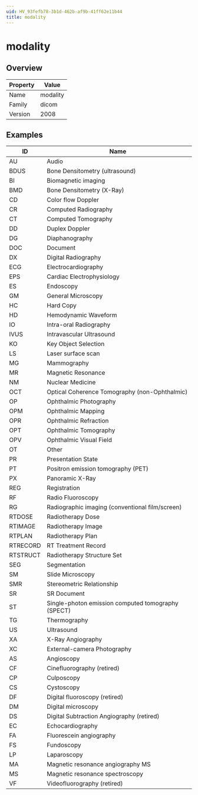 ```yaml
---
uid: HV_93fefb78-3b1d-462b-af9b-41ff62e11b44
title: modality
---
```


# modality

## Overview

Property|Value
---|--- 
Name|modality 
Family|dicom 
Version|2008

## Examples

ID|Name
---|--- 
AU|Audio 
BDUS|Bone Densitometry (ultrasound) 
BI|Biomagnetic imaging 
BMD|Bone Densitometry (X-Ray) 
CD|Color flow Doppler 
CR|Computed Radiography 
CT|Computed Tomography 
DD|Duplex Doppler 
DG|Diaphanography 
DOC|Document 
DX|Digital Radiography 
ECG|Electrocardiography 
EPS|Cardiac Electrophysiology 
ES|Endoscopy 
GM|General Microscopy 
HC|Hard Copy 
HD|Hemodynamic Waveform 
IO|Intra-oral Radiography 
IVUS|Intravascular Ultrasound 
KO|Key Object Selection 
LS|Laser surface scan 
MG|Mammography 
MR|Magnetic Resonance 
NM|Nuclear Medicine 
OCT|Optical Coherence Tomography (non-Ophthalmic) 
OP|Ophthalmic Photography 
OPM|Ophthalmic Mapping 
OPR|Ophthalmic Refraction 
OPT|Ophthalmic Tomography 
OPV|Ophthalmic Visual Field 
OT|Other 
PR|Presentation State 
PT|Positron emission tomography (PET) 
PX|Panoramic X-Ray 
REG|Registration 
RF|Radio Fluoroscopy 
RG|Radiographic imaging (conventional film/screen) 
RTDOSE|Radiotherapy Dose 
RTIMAGE|Radiotherapy Image 
RTPLAN|Radiotherapy Plan 
RTRECORD|RT Treatment Record 
RTSTRUCT|Radiotherapy Structure Set 
SEG|Segmentation 
SM|Slide Microscopy 
SMR|Stereometric Relationship 
SR|SR Document 
ST|Single-photon emission computed tomography (SPECT) 
TG|Thermography 
US|Ultrasound 
XA|X-Ray Angiography 
XC|External-camera Photography 
AS|Angioscopy 
CF|Cinefluorography (retired) 
CP|Culposcopy 
CS|Cystoscopy 
DF|Digital fluoroscopy (retired) 
DM|Digital microscopy 
DS|Digital Subtraction Angiography (retired) 
EC|Echocardiography 
FA|Fluorescein angiography 
FS|Fundoscopy 
LP|Laparoscopy 
MA|Magnetic resonance angiography MS 
MS|Magnetic resonance spectroscopy 
VF|Videofluorography (retired)
